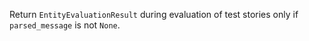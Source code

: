 Return `EntityEvaluationResult` during evaluation of test stories only if `parsed_message` is not `None`.
